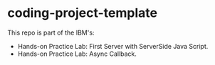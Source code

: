 # coding-project-template

This repo is part of the IBM's:  
* Hands-on Practice Lab: First Server with ServerSide Java Script.  
* Hands-on Practice Lab: Async Callback.  
